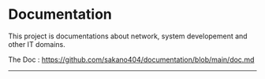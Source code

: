 # Documentation

This project is documentations about network, system developement and other IT domains.

The Doc : https://github.com/sakano404/documentation/blob/main/doc.md

***

